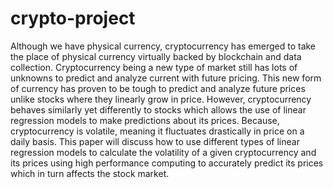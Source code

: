 # crypto-project

Although we have physical currency, cryptocurrency has emerged to take the place of physical currency virtually backed by blockchain and data collection.  Cryptocurrency being a new type of market still has lots of unknowns to predict and analyze current with future pricing. This new form of currency has proven to be tough to predict and analyze future prices unlike stocks where they linearly grow in price. However, cryptocurrency behaves similarly yet differently to stocks which allows the use of linear regression models to make predictions about its prices. Because, cryptocurrency is volatile, meaning it fluctuates drastically in price on a daily basis. This paper will discuss how to use different types of linear regression models to calculate the volatility of a given cryptocurrency and its prices using high performance computing to accurately predict its prices which in turn affects the stock market.
